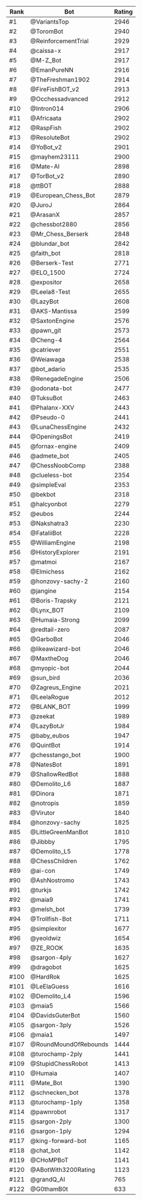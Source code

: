 Rank|Bot|Rating
---|---|---
#1|@VariantsTop|2946
#2|@ToromBot|2940
#3|@ReinforcementTrial|2929
#4|@caissa-x|2917
#5|@M-Z_Bot|2917
#6|@EmanPureNN|2916
#7|@TheFreshman1902|2914
#8|@FireFishBOT_v2|2913
#9|@Occhessadvanced|2912
#10|@Intron014|2906
#11|@Africaata|2902
#12|@RaspFish|2902
#13|@ResoluteBot|2902
#14|@YoBot_v2|2901
#15|@mayhem23111|2900
#16|@Mate-AI|2898
#17|@TorBot_v2|2890
#18|@ttBOT|2888
#19|@European_Chess_Bot|2879
#20|@JuroJ|2864
#21|@ArasanX|2857
#22|@chessbot2880|2856
#23|@Mr_Chess_Berserk|2848
#24|@blundar_bot|2842
#25|@faith_bot|2818
#26|@Berserk-Test|2771
#27|@ELO_1500|2724
#28|@expositor|2658
#29|@Leela8-Test|2655
#30|@LazyBot|2608
#31|@AKS-Mantissa|2599
#32|@SaxtonEngine|2576
#33|@pawn_git|2573
#34|@Cheng-4|2564
#35|@catriever|2551
#36|@Weiawaga|2538
#37|@bot_adario|2535
#38|@RenegadeEngine|2506
#39|@odonata-bot|2477
#40|@TuksuBot|2463
#41|@Phalanx-XXV|2443
#42|@Pseudo-0|2441
#43|@LunaChessEngine|2432
#44|@OpeningsBot|2419
#45|@fornax-engine|2409
#46|@admete_bot|2405
#47|@ChessNoobComp|2388
#48|@clueless-bot|2354
#49|@simpleEval|2353
#50|@bekbot|2318
#51|@halcyonbot|2279
#52|@eubos|2244
#53|@Nakshatra3|2230
#54|@FataliiBot|2228
#55|@WilliamEngine|2198
#56|@HistoryExplorer|2191
#57|@matmoi|2167
#58|@Elmichess|2162
#59|@honzovy-sachy-2|2160
#60|@jangine|2154
#61|@Boris-Trapsky|2121
#62|@Lynx_BOT|2109
#63|@Humaia-Strong|2099
#64|@redtail-zero|2087
#65|@GarboBot|2046
#66|@likeawizard-bot|2046
#67|@MaxtheDog|2046
#68|@myopic-bot|2044
#69|@sun_bird|2036
#70|@Zagreus_Engine|2021
#71|@LeelaRogue|2012
#72|@BLANK_BOT|1999
#73|@zeekat|1989
#74|@LazyBotJr|1984
#75|@baby_eubos|1947
#76|@QuintBot|1914
#77|@chesstango_bot|1900
#78|@NatesBot|1891
#79|@ShallowRedBot|1888
#80|@Demolito_L6|1887
#81|@Dinora|1871
#82|@notropis|1859
#83|@Virutor|1840
#84|@honzovy-sachy|1825
#85|@LittleGreenManBot|1810
#86|@Jibbby|1795
#87|@Demolito_L5|1778
#88|@ChessChildren|1762
#89|@ai-con|1749
#90|@AshNostromo|1743
#91|@turkjs|1742
#92|@maia9|1741
#93|@melsh_bot|1739
#94|@Trollfish-Bot|1711
#95|@simplexitor|1677
#96|@yeoldwiz|1654
#97|@ZE_ROOK|1635
#98|@sargon-4ply|1627
#99|@dragobot|1625
#100|@HardRok|1625
#101|@LeElaGuess|1616
#102|@Demolito_L4|1596
#103|@maia5|1566
#104|@DavidsGuterBot|1560
#105|@sargon-3ply|1526
#106|@maia1|1497
#107|@RoundMoundOfRebounds|1444
#108|@turochamp-2ply|1441
#109|@StupidChessRobot|1413
#110|@Humaia|1407
#111|@Mate_Bot|1390
#112|@schnecken_bot|1378
#113|@turochamp-1ply|1358
#114|@pawnrobot|1317
#115|@sargon-2ply|1300
#116|@sargon-1ply|1294
#117|@king-forward-bot|1165
#118|@chat_bot|1142
#119|@CHoMPBoT|1141
#120|@ABotWith3200Rating|1123
#121|@grandQ_AI|765
#122|@G0thamB0t|633
